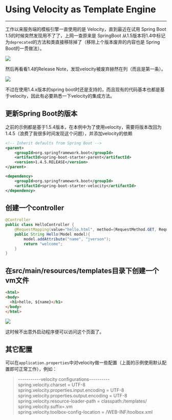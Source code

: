 
# Using Velocity as Template Engine
---

工作以来服务端的模板引擎一直使用的是 Velocity，直到最近在试用 Spring Boot 1.5的时候突然发现用不了了，上网一查原来是 SpringBoot 从1.5版本将1.4中标记为`deprecated`的方法和类直接移除掉了（移除上个版本废弃的内容也是 Spring Boot的一贯做法）。

![](http://7xry05.com1.z0.glb.clouddn.com/201707211809_650.jpg)

然后再看看1.4的Release Note，发现velocity被废弃赫然在列（而且是第一条）。

![](http://7xry05.com1.z0.glb.clouddn.com/201707211812_927.jpg)

不过在使用1.4.x版本的spring boot时还是支持的，而且现有的代码基本也都是基于velocity，因此有必要熟悉一下velocity的集成方法。


## 更新Spring Boot的版本

之前的示例都是基于1.5.4版本，在本例中为了使用velocity，需要将版本改回为1.4.5（浪费了我很多时间发现这个问题），并添加velocity的依赖

```xml
<!-- Inherit defaults from Spring Boot -->
<parent>
	<groupId>org.springframework.boot</groupId>
	<artifactId>spring-boot-starter-parent</artifactId>
	<version>1.4.5.RELEASE</version>
</parent>

<dependency>
	<groupId>org.springframework.boot</groupId>
	<artifactId>spring-boot-starter-velocity</artifactId>
</dependency>
```

## 创建一个controller

```java
@Controller
public class HelloController {
	@RequestMapping(value="hello.html", method={RequestMethod.GET, RequestMethod.POST}, produces = { "text/html;charset=UTF-8" })
	public String Hello(Model model){
		model.addAttribute("name", "jverson");
		return "welcome";
	}
}
```

## 在src/main/resources/templates目录下创建一个vm文件

```html
<html>  
<body>  
  <h1>hello, ${name}</h1>    
</body>  
</html>  
```

![](http://7xry05.com1.z0.glb.clouddn.com/201707211829_224.png)

这时候不出意外启动程序便可以访问这个页面了。

## 其它配置

可以在`application.properties`中对velocity做一些配置（上面的示例使用默认配置即可正常工作），例如：
> -----------velocity configurations----------    
spring.velocity.charset = UTF-8    
spring.velocity.properties.input.encoding = UTF-8    
spring.velocity.properties.output.encoding = UTF-8    
spring.velocity.resource-loader-path = classpath:/templates/    
spring.velocity.suffix=.vm    
spring.velocity.toolbox-config-location = /WEB-INF/toolbox.xml    